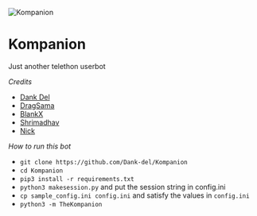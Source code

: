 ![Kompanion](https://telegra.ph/file/2bf0a6c60935590851a7d.jpg)
# Kompanion
Just another telethon userbot

*Credits*
- [Dank Del](https://github.com/Dank-del)
- [DragSama](https://github.com/Dragsama) 
- [BlankX](https://github.com/the-blank-x) 
- [Shrimadhav](https://github.com/Spechide)
- [Nick](https://github.com/Nick80835)

*How to run this bot*
- `git clone https://github.com/Dank-del/Kompanion`
- `cd Kompanion`
- `pip3 install -r requirements.txt`
- `python3 makesession.py` and put the session string in config.ini
- `cp sample_config.ini config.ini` and satisfy the values in `config.ini`
- `python3 -m TheKompanion`
